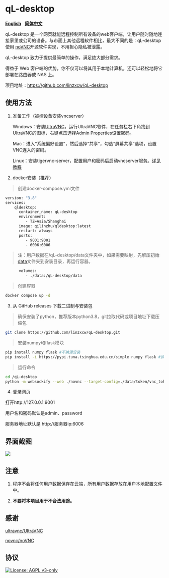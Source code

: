 # qL-desktop

[**English**](https://github.com/linzxcw/qL-desktop)&nbsp;&nbsp;&nbsp;[**简体中文**](https://github.com/linzxcw/qL-desktop/blob/main/README_zh.md)

qL-desktop 是一个网页就能远程控制所有设备的web客户端，让用户随时随地连接家里或公司的设备。与市面上其他远程软件相比，最大不同的是：qL-desktop使用 [noVNC](https://github.com/novnc/noVNC)开源软件实现，不用担心隐私被泄露。

qL-desktop 致力于提供最简单的操作，满足绝大部分需求。

得益于 Web 客户端的优势，你不仅可以将其用于本地计算机，还可以轻松地将它部署在路由器或 NAS 上。

项目地址：https://github.com/linzxcw/qL-desktop


## 使用方法

1. 准备工作（被控设备安装vncserver）
   
    Windows：安装[UltraVNC](https://github.com/ultravnc/UltraVNC)，运行UltraVNC软件，在任务栏右下角找到UltraVNC的图标，右键点击选择Admin Properties设置密码。

    Mac：进入“系统偏好设置”，然后选择“共享”，勾选“屏幕共享”选项，设置VNC连入的密码。

    Linux：安装tigervnc-server，配置用户和密码后启动vncserver服务。[详见教程](https://blog.csdn.net/u013105927/article/details/135550558)
	      
2. docker安装（推荐）

>创建docker-compose.yml文件
```bash
version: "3.8"
services:
    qldesktop:
      container_name: qL-desktop
      environment:
         - TZ=Asia/Shanghai
      image: qilinzhu/qldesktop:latest
      restart: always
      ports:
         - 9001:9001
         - 6006:6006
```
   
   >注：用户数据在/qL-desktop/data文件夹中，如果需要映射，先解压初始[data](https://github.com/linzxcw/qL-desktop/releases/tag/v1.0.1/data.zip)文件夹到安装目录，再运行容器。
```bash   
      volumes:
         - ./data:/qL-desktop/data   
```
  
  >创建容器
```bash
docker compose up -d
```

3. 从 GitHub releases 下载二进制与安装包

>确保安装了python，推荐版本python3.8，git拉取代码或项目地址下载压缩包
```bash
git clone https://github.com/linzxcw/qL-desktop.git
```
   
   >安装numpy和flask模块
```bash   
pip install numpy flask #不换源安装
pip install -i https://pypi.tuna.tsinghua.edu.cn/simple numpy flask #换国内源安装
```

   >运行命令
```bash   
cd /qL-desktop
python -m websockify --web ./novnc --target-config=./data/token/vnc_tokens.conf 9001 & python app.py
```

4. 登录网页

  打开http://127.0.0.1:9001
  
  用户名和密码默认是admin、password
  
  服务器地址默认是 http://服务器ip:6006



## 界面截图

<img src="https://s2.loli.net/2024/10/01/nHivCNbOTyE6omY.png" border="0">


## 注意

1. 程序不会将任何用户数据保存在云端，所有用户数据存放在用户本地配置文件中。

2. **不要将本项目用于不合法用途。**

## 感谢

[ultravnc/UltraVNC](https://github.com/ultravnc/UltraVNC)

[novnc/noVNC](https://github.com/novnc/noVNC)


## 协议

[![License: AGPL v3-only](https://img.shields.io/badge/License-AGPL%20v3-blue.svg)](https://www.gnu.org/licenses/agpl-3.0)
